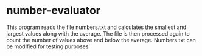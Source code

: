 # number-evaluator
  This program reads the file numbers.txt and calculates the smallest and largest values along with the average. The file is then processed again to count the number of values above and below the average. Numbers.txt can be modified for testing purposes 

